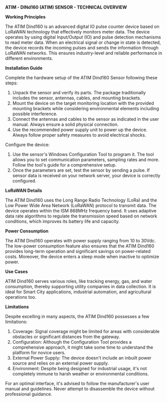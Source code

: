**ATIM - DINd160 (ATIM) SENSOR - TECHNICAL OVERVIEW**

**Working Principles**

The ATIM Dind160 is an advanced digital IO pulse counter device based on LoRaWAN technology that effectively monitors meter data. The device operates by using digital Input/Output (IO) and pulse detection mechanisms to read meter data. When an electrical signal or change in state is detected, the device records the incoming pulses and sends the information through LoRaWAN networks. This ensures industry-level and reliable performance in different environments.

**Installation Guide**

Complete the hardware setup of the ATIM Dind160 Sensor following these steps:

1. Unpack the sensor and verify its parts. The package traditionally includes the sensor, antennas, cables, and mounting brackets.
2. Mount the device on the target monitoring location with the provided mounting brackets while considering environmental elements including possible interference.
3. Connect the antennas and cables to the sensor as indicated in the user manual. Always ensure a solid physical connection.
4. Use the recommended power supply unit to power up the device. Always follow proper safety measures to avoid electrical shocks.

Configure the device:

1. Use the sensor's Windows Configuration Tool to program it. The tool allows you to set communication parameters, sampling rates and more. Follow the tool's guide for a comprehensive setup.
2. Once the parameters are set, test the sensor by sending a pulse. If sensor data is received on your network server, your device is correctly configured.

**LoRaWAN Details**

The ATIM Dind160 uses the Long Range Radio Technology (LoRa) and the Low Power Wide Area Network (LoRaWAN) protocol to transmit data. The device operates within the ISM 868MHz frequency band. It uses adaptive data rate algorithms to regulate the transmission speed based on network conditions, which improves its battery life and capacity.

**Power Consumption**

The ATIM Dind160 operates with power supply ranging from 10 to 30Vdc. The low-power consumption feature also ensures that the ATIM Dind160 provides long-term operation and significant savings on power-related costs. Moreover, the device enters a sleep mode when inactive to optimize power.

**Use Cases**

ATIM Dind160 serves various roles, like tracking energy, gas, and water consumption, thereby supporting utility companies in data collection. It is ideal for Smart City applications, industrial automation, and agricultural operations too.

**Limitations**

Despite excelling in many aspects, the ATIM Dind160 possesses a few limitations:

1. Coverage: Signal coverage might be limited for areas with considerable obstacles or significant distances from the gateway.
2. Configuration: Although the Configuration Tool provides a comprehensive approach, it might take some time to understand the platform for novice users.
3. External Power Supply: The device doesn't include an inbuilt power source and relies on an external power supply.
4. Environment: Despite being designed for industrial usage, it's not completely immune to harsh weather or environmental conditions.
  
For an optimal interface, it's advised to follow the manufacturer's user manual and guidelines. Never attempt to disassemble the device without professional guidance.